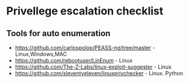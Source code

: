 # Privellege escalation checklist
## Tools for auto enumeration
+ https://github.com/carlospolop/PEASS-ng/tree/master - Linux,Windows,MAC
+ https://github.com/rebootuser/LinEnum - Linux
+ https://github.com/The-Z-Labs/linux-exploit-suggester - Linux
+ https://github.com/sleventyeleven/linuxprivchecker - Linux. Python
